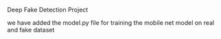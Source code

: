 Deep Fake Detection Project

we have added the model.py file for training the mobile net model on real and fake dataset
